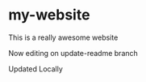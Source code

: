 # my-website

This is a really awesome website

Now editing on update-readme branch

Updated Locally
